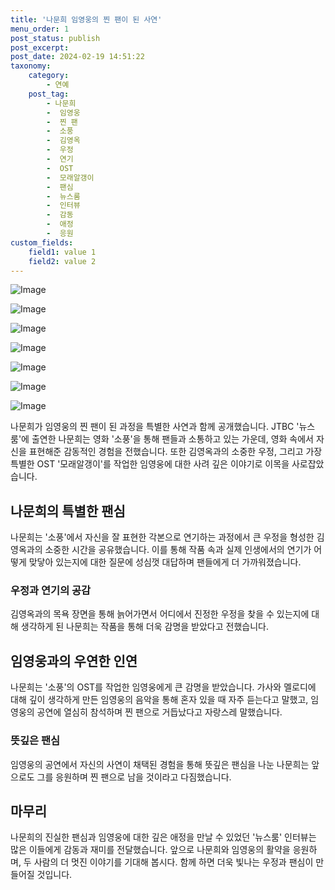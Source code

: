 ```yaml
---
title: '나문희 임영웅의 찐 팬이 된 사연'
menu_order: 1
post_status: publish
post_excerpt: 
post_date: 2024-02-19 14:51:22
taxonomy:
    category:
        - 연예
    post_tag:
        - 나문희
        -  임영웅
        -  찐 팬
        -  소풍
        -  김영옥
        -  우정
        -  연기
        -  OST
        -  모래알갱이
        -  팬심
        -  뉴스룸
        -  인터뷰
        -  감동
        -  애정
        -  응원
custom_fields:
    field1: value 1
    field2: value 2
---
```


![Image](https://ssl.pstatic.net/mimgnews/image/213/2024/02/18/0001286662_001_20240218220901239.jpg?type=w540)

![Image](https://mimgnews.pstatic.net/image/213/2024/02/18/0001286662_002_20240218220901511.jpg?type=w540)

![Image](https://ssl.pstatic.net/mimgnews/image/213/2024/02/18/0001286662_003_20240218220901729.jpg?type=w540)

![Image](https://mimgnews.pstatic.net/image/213/2024/02/18/0001286662_004_20240218220901990.jpg?type=w540)

![Image](https://ssl.pstatic.net/mimgnews/image/213/2024/02/18/0001286662_005_20240218220902312.jpg?type=w540)

![Image](https://mimgnews.pstatic.net/image/213/2024/02/18/0001286662_006_20240218220902644.jpg?type=w540)

![Image](https://ssl.pstatic.net/mimgnews/image/213/2024/02/18/0001286662_007_20240218220902829.jpg?type=w540)

나문희가 임영웅의 찐 팬이 된 과정을 특별한 사연과 함께 공개했습니다. JTBC '뉴스룸'에 출연한 나문희는 영화 '소풍'을 통해 팬들과 소통하고 있는 가운데, 영화 속에서 자신을 표현해준 감동적인 경험을 전했습니다. 또한 김영옥과의 소중한 우정, 그리고 가장 특별한 OST '모래알갱이'를 작업한 임영웅에 대한 사려 깊은 이야기로 이목을 사로잡았습니다.
## 나문희의 특별한 팬심
나문희는 '소풍'에서 자신을 잘 표현한 각본으로 연기하는 과정에서 큰 우정을 형성한 김영옥과의 소중한 시간을 공유했습니다. 이를 통해 작품 속과 실제 인생에서의 연기가 어떻게 맞닿아 있는지에 대한 질문에 성심껏 대답하며 팬들에게 더 가까워졌습니다.
### 우정과 연기의 공감
김영옥과의 목욕 장면을 통해 늙어가면서 어디에서 진정한 우정을 찾을 수 있는지에 대해 생각하게 된 나문희는 작품을 통해 더욱 감명을 받았다고 전했습니다.
## 임영웅과의 우연한 인연
나문희는 '소풍'의 OST를 작업한 임영웅에게 큰 감명을 받았습니다. 가사와 멜로디에 대해 깊이 생각하게 만든 임영웅의 음악을 통해 혼자 있을 때 자주 듣는다고 말했고, 임영웅의 공연에 열심히 참석하며 찐 팬으로 거듭났다고 자랑스레 말했습니다.
### 뜻깊은 팬심
임영웅의 공연에서 자신의 사연이 채택된 경험을 통해 뜻깊은 팬심을 나눈 나문희는 앞으로도 그를 응원하며 찐 팬으로 남을 것이라고 다짐했습니다.
## 마무리
나문희의 진실한 팬심과 임영웅에 대한 깊은 애정을 만날 수 있었던 '뉴스룸' 인터뷰는 많은 이들에게 감동과 재미를 전달했습니다. 앞으로 나문희와 임영웅의 활약을 응원하며, 두 사람의 더 멋진 이야기를 기대해 봅시다. 함께 하면 더욱 빛나는 우정과 팬심이 만들어질 것입니다.
